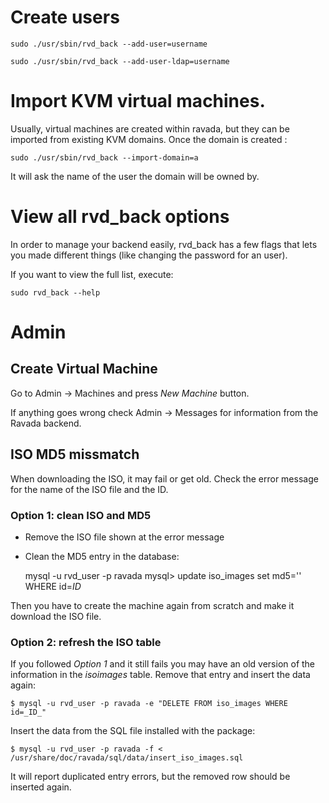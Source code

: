 
# Create users


    sudo ./usr/sbin/rvd_back --add-user=username

    sudo ./usr/sbin/rvd_back --add-user-ldap=username


# Import KVM virtual machines.

Usually, virtual machines are created within ravada, but they can be
imported from existing KVM domains. Once the domain is created :

    sudo ./usr/sbin/rvd_back --import-domain=a

It will ask the name of the user the domain will be owned by.


# View all rvd_back options

In order to manage your backend easily, rvd_back has a few flags that
lets you made different things (like changing the password for an user).

If you want to view the full list, execute:

    sudo rvd_back --help

# Admin

## Create Virtual Machine

Go to Admin -> Machines and press _New Machine_ button.

If anything goes wrong check Admin -> Messages for information
from the Ravada backend.

## ISO MD5 missmatch

When downloading the ISO, it may fail or get old. Check the error
message for the name of the ISO file and the ID.

### Option 1: clean ISO and MD5

* Remove the ISO file shown at the error message
* Clean the MD5 entry in the database:

    mysql -u rvd_user -p ravada
    mysql> update iso_images set md5='' WHERE id=_ID_

Then you have to create the machine again from scratch and make it download
the ISO file.

### Option 2: refresh the ISO table

If you followed _Option 1_ and it still fails you may have an old
version of the information in the _isoimages_ table. Remove that
entry and insert the data again:

    $ mysql -u rvd_user -p ravada -e "DELETE FROM iso_images WHERE id=_ID_"

Insert the data from the SQL file installed with the package:

    $ mysql -u rvd_user -p ravada -f < /usr/share/doc/ravada/sql/data/insert_iso_images.sql

It will report duplicated entry errors, but the removed row should be inserted
again.
